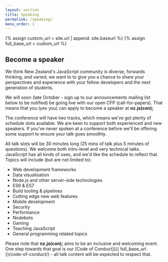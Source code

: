 ```yaml
---
layout: section
title: Speaking
permalink: /speaking/
menu_order: 1
---
```


{% assign custom_url = site.url | append: site.baseurl %}
{% assign full_base_url = custom_url %}

## Become a speaker

We think New Zealand's JavaScript community is diverse, forwards thinking, and varied; we want to to give you a chance to share your perspectives and experience with your fellow developers and the next generation of students.

We will soon (late October - sign up to our announcements mailing list below to be notified) be going live with our open CFP (call-for-papers). That means that you (yes you) can apply to become a speaker at __nz.js(con);__

<!--break-->
The conference will have two tracks, which means we've got plenty of schedule slots available. We are keen to support both experienced and new speakers. If you've never spoken at a conference before we'll be offering some support to ensure your talk goes smoothly.

All talk slots will be 30 minutes long (25 mins of talk plus 5 minutes of questions). We welcome both intro-level and very technical talks. JavaScript has all kinds of uses, and we'd like the schedule to reflect that. Topics will include (but are not limited to):

* Web development frameworks
* Data visualisation
* Node.js and other server-side technologies
* ES6 & ES7
* Build tooling & pipelines
* Cutting edge new web features
* Mobile development
* Security
* Performance
* Nodebots
* Gaming
* Teaching JavaScript
* General programming related topics

Please note that __nz.js(con);__ aims to be an inclusive and welcoming event. One step towards that goal is our [Code of Conduct]({{ full_base_url }}/code-of-conduct/) - all talk content will be expected to respect that.
